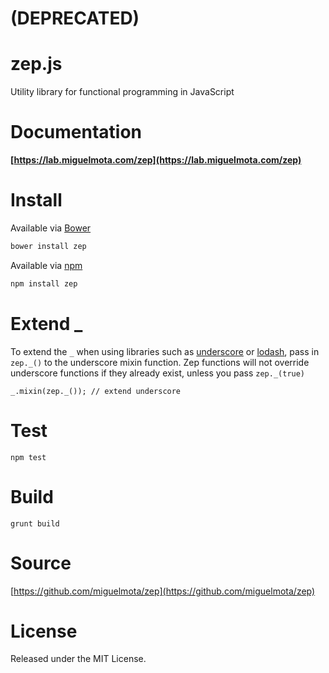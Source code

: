 # (DEPRECATED)

# zep.js

Utility library for functional programming in JavaScript

# Documentation

**[https://lab.miguelmota.com/zep](https://lab.miguelmota.com/zep)**

# Install

Available via [Bower](http://bower.io/)

```bash
bower install zep
```

Available via [npm](https://www.npmjs.org/)

```bash
npm install zep
```


# Extend _

To extend the `_` when using libraries such as [underscore](http://underscorejs.org/) or [lodash](http://lodash.com/), pass in `zep._()` to the underscore mixin function. Zep functions will not override underscore functions if they already exist, unless you pass `zep._(true)`

```
_.mixin(zep._()); // extend underscore
```

# Test

```
npm test
```

# Build

```
grunt build
```

# Source

[https://github.com/miguelmota/zep](https://github.com/miguelmota/zep)

# License

Released under the MIT License.
